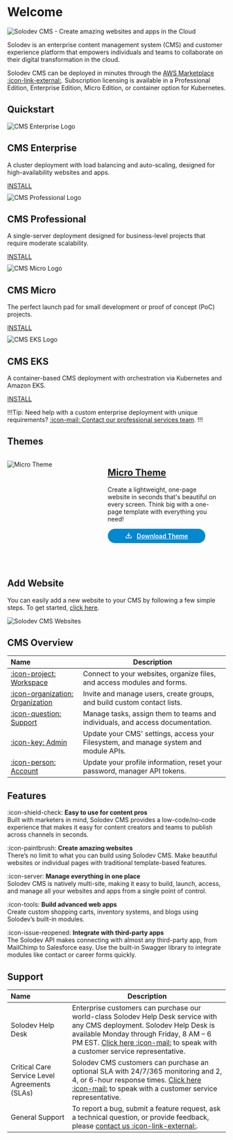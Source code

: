 # Welcome

<p><img src="../images/solodev-banner.png" alt="Solodev CMS - Create amazing websites and apps in the Cloud"></p>

Solodev is an enterprise content management system (CMS) and customer experience platform that empowers individuals and teams to collaborate on their digital transformation in the cloud.

Solodev CMS can be deployed in minutes through the <a href="https://aws.amazon.com/marketplace/seller-profile?id=8e11c912-6253-41b8-b065-bf32bd27911b" target="_blank" rel="noopener noreferrer">AWS Marketplace :icon-link-external:</a>. Subscription licensing is available in a Professional Edition, Enterprise Edition, Micro Edition, or container option for Kubernetes.

## Quickstart


<div class="row">
  <div class="col">
    <div class="card text-center">
      <img src="../../images/quickstart/cms-enterprise-logo.jpg" alt="CMS Enterprise Logo">
      <h2>CMS Enterprise</h2>
      <p class="content">A cluster deployment with load balancing and auto-scaling, designed for high-availability websites and apps.</p>
      <p style="margin-bottom: 10px;"><a href="/quickstart/solodev-enterprise">INSTALL</a></p>
    </div>
  </div>

  <div class="col">
    <div class="card text-center">
      <img src="../../images/quickstart/cms-pro-logo.jpg" alt="CMS Professional Logo">
      <h2>CMS Professional</h2>
      <p class="content">A single-server deployment designed for business-level projects that require moderate scalability.</p>
      <p style="margin-bottom: 10px;"><a href="/quickstart/solodev-pro">INSTALL</a></p>
    </div>
  </div>

  <div class="col">
    <div class="card text-center">
      <img src="../../images/quickstart/micro/solodev-micro.png" alt="CMS Micro Logo">
      <h2>CMS Micro</h2>
      <p class="content">The perfect launch pad for small development or proof of concept (PoC) projects.</p>
      <p style="margin-bottom: 10px;"><a href="/quickstart/solodev-micro">INSTALL</a></p>
    </div>
  </div>

  <div class="col">
    <div class="card card-color text-center">
      <img src="../../images/quickstart/cms-eks-logo.jpg" alt="CMS EKS Logo">
      <h2>CMS EKS</h2>
      <p class="content">A container-based CMS deployment with orchestration via Kubernetes and Amazon EKS.</p>
      <p style="margin-bottom: 10px;"><a href="/quickstart/solodev-cms-for-kubernetes">INSTALL</a></p>
    </div>
  </div>
</div>

!!!Tip:
Need help with a custom enterprise deployment with unique requirements? [:icon-mail: Contact our professional services team](mailto:sales@solodev.com).
!!!

## Themes

<div class="border p-4" style="height: 255px; margin-bottom: 20px;">
  <div style="width: 40%; float: left;">
    <p><img src="../../images/themes/micro-theme.jpg" alt="Micro Theme"></p>
  </div>
  <div style="width: 50%; float: left; padding-left: 30px;">
    <h2><a href="/themes/micro">Micro Theme</a></h2>
    <p class="mt-3">Create a lightweight, one-page website in seconds that's beautiful on every screen. Think big with a one-page template with everything you need!</p>
    <a href="https://solodev-micro.s3.amazonaws.com/releases/micro-latest.zip" style="background-color: #0488ce; color: #fff; padding: .5rem 2.5rem; border-radius: 20px; font-weight: 600; display: inline-flex;"><span style="padding-right: .7rem; display: inline-flex; align-items: center;"><svg xmlns="http://www.w3.org/2000/svg" viewBox="0 0 16 16" width="16" height="16" fill="#fff"><path d="M2.75 14A1.75 1.75 0 0 1 1 12.25v-2.5a.75.75 0 0 1 1.5 0v2.5c0 .138.112.25.25.25h10.5a.25.25 0 0 0 .25-.25v-2.5a.75.75 0 0 1 1.5 0v2.5A1.75 1.75 0 0 1 13.25 14Z"></path><path d="M7.25 7.689V2a.75.75 0 0 1 1.5 0v5.689l1.97-1.969a.749.749 0 1 1 1.06 1.06l-3.25 3.25a.749.749 0 0 1-1.06 0L4.22 6.78a.749.749 0 1 1 1.06-1.06l1.97 1.969Z"></path></svg></span> Download Theme</a>
  </div>
</div>

## Add Website

You can easily add a new website to your CMS by following a few simple steps. To get started, [click here](/workspace/websites/add-website/).

<p><img src="../../../images/dashboard/websites.jpg" alt="Solodev CMS Websites"></p>

## CMS Overview

**Name** | **Description** 
:--- | ---
[:icon-project: <span class="ml-2">Workspace</span>](/workspace/) | Connect to your websites, organize files, and access modules and forms.
[:icon-organization: <span class="ml-2">Organization</span>](/organization/) | Invite and manage users, create groups, and build custom contact lists.
[:icon-question: <span class="ml-2">Support</span>](/support/) | Manage tasks, assign them to teams and individuals, and access documentation.
[:icon-key: <span class="ml-2">Admin</span>](/admin/) | Update your CMS' settings, access your Filesystem, and manage system and module APIs.
[:icon-person: <span class="ml-2">Account</span>](/account/) | Update your profile information, reset your password, manager API tokens.

## Features

:icon-shield-check: <span class="ml-2">**Easy to use for content pros**</span><br>
Built with marketers in mind, Solodev CMS provides a low-code/no-code experience that makes it easy for content creators and teams to publish across channels in seconds. 

<!-- :icon-pencil: <span class="ml-2">**Designed for developers**</span><br>
With full access to HTML, CSS, PHP, and more, developers can create custom advanced, mobile-responsive websites and apps with robust functionality.  -->

:icon-paintbrush: <span class="ml-2">**Create amazing websites**</span><br>
There’s no limit to what you can build using Solodev CMS. Make beautiful websites or individual pages with traditional template-based features. 

:icon-server: <span class="ml-2">**Manage everything in one place**</span><br>
Solodev CMS is natively multi-site, making it easy to build, launch, access, and manage all your websites and apps from a single point of control. 

:icon-tools: <span class="ml-2">**Build advanced web apps**</span><br>
Create custom shopping carts, inventory systems, and blogs using Solodev’s built-in modules.

:icon-issue-reopened: <span class="ml-2">**Integrate with third-party apps**</span><br>
The Solodev API makes connecting with almost any third-party app, from MailChimp to Salesforce easy. Use the built-in Swagger library to integrate modules like contact or career forms quickly. 

<!-- :icon-git-branch: <span class="ml-2">**Hybrid headless**</span><br>
Looking to power a front-end React, Vue, Angular, or Next.js website–or publish to the Internet of Things? Use Solodev’s modules to push content almost anywhere using our headless CMS features. 

:icon-trophy: <span class="ml-2">**Personalize your experiences**</span><br>
Use Solodev’s A/B testing to create content “experiments” and optimize your website and landing pages to improve conversions. 

:icon-comment-discussion: <span class="ml-2">**Manage and collaborate with your team**</span><br>
Set up individual users and groups and manage their roles using the industry’s most granular permissions system. Invite new members to CMS deployments, assign tasks, collaborate on website projects, and manage your team at every level.  -->

## Support 

**Name** | **Description** 
:--- | ---
Solodev Help Desk | Enterprise customers can purchase our world-class Solodev Help Desk service with any CMS deployment. Solodev Help Desk is available Monday through Friday, 8 AM – 6 PM EST. [Click here :icon-mail:](mailto:sales@solodev.com) to speak with a customer service representative. 
Critical Care Service Level Agreements (SLAs) | Solodev CMS customers can purchase an optional SLA with 24/7/365 monitoring and 2, 4, or 6-hour response times. [Click here :icon-mail:](mailto:sales@solodev.com) to speak with a customer service representative.
General Support | To report a bug, submit a feature request, ask a technical question, or provide feedback, <br>please <a href="https://www.solodev.com/contact/" target="_blank" rel="noopener noreferrer">contact us :icon-link-external:</a>.